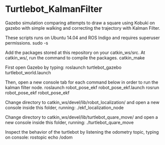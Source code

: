 # Turtlebot_KalmanFilter
Gazebo simulation comparing attempts to draw a square using Kobuki on gazebo with simple walking and correcting the trajectory with Kalman Filter.

These scripts runs on Ubuntu 14.04 and ROS Indigo and requires superuser permissions.
	sudo -s

Add the packages stored at this repository on your catkin_ws/src.
At catkin_ws/, run the command to compile the packages.
	catkin_make

First open Gazebo by typing:
	roslaunch turtlebot_gazebo turtlebot_world.launch

Then, open a new console tab for each command below in order to run the kalman filter node.
	roslaunch robot_pose_ekf robot_pose_ekf.launch
	rosrun robot_pose_ekf robot_pose_ekf

Change directory to catkin_ws/devel/lib/robot_localization/ and open a new console inside this folder, running:
	./ekf_localization_node

Change directory to catkin_ws/devel/lib/turtlebot_quare_move/ and open a new console inside this folder, running:
	./turtlebot_quare_move


Inspect the behavior of the turtlebot by listening the odometry topic, typing on console:
	rostopic echo /odom
